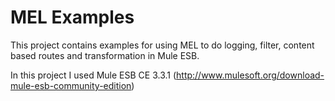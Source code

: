 MEL Examples
============

This project contains examples for using MEL to do logging, filter, content based routes and transformation in Mule ESB.

In this project I used Mule ESB CE 3.3.1 
(http://www.mulesoft.org/download-mule-esb-community-edition)

